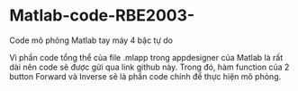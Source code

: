 # Matlab-code-RBE2003-
Code mô phỏng Matlab tay máy 4 bậc tự do

Vì phần code tổng thể của file .mlapp trong appdesigner của Matlab là rất dài nên code sẽ được gửi qua link github này. Trong đó, hàm function của 2 button Forward và Inverse sẽ là phần code chính để thực hiện mô phỏng.
